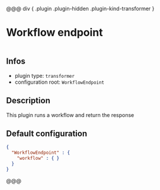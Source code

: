 
@@@ div { .plugin .plugin-hidden .plugin-kind-transformer }

# Workflow endpoint

<img class="plugin-logo plugin-hidden" src=""></img>

## Infos

* plugin type: `transformer`
* configuration root: `WorkflowEndpoint`

## Description

This plugin runs a workflow and return the response



## Default configuration

```json
{
  "WorkflowEndpoint" : {
    "workflow" : { }
  }
}
```





@@@

